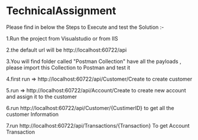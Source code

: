 # TechnicalAssignment

Please find in below the Steps to Execute and test the Solution :-

1.Run the project from Visualstudio or from IIS 
	
2.the default url will be http://localhost:60722/api
 
3.You will find folder called "Postman Collection" have all the payloads , please import this Collection to Postman and test it 
 
4.first run =>  http://localhost:60722/api/Customer/Create to create customer 
 
5.run => http://localhost:60722/api/Account/Create to create new account and assign it to the customer
 
6.run http://localhost:60722/api/Customer/{CustimerID} to get all the customer Information
 
7.run http://localhost:60722/api/Transactions/{Transaction} To get Account Transaction 
